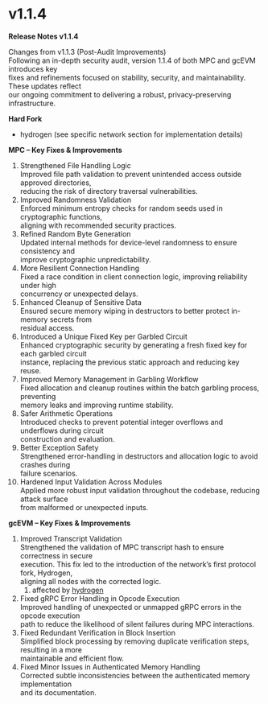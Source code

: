 # v1.1.4

**Release Notes v1.1.4**

Changes from v1.1.3 (Post-Audit Improvements)\
Following an in-depth security audit, version 1.1.4 of both MPC and gcEVM introduces key\
fixes and refinements focused on stability, security, and maintainability. These updates reflect\
our ongoing commitment to delivering a robust, privacy-preserving infrastructure.

**Hard Fork**

* hydrogen (see specific network section for implementation details)

**MPC – Key Fixes & Improvements**

1. Strengthened File Handling Logic   \
   Improved file path validation to prevent unintended access outside approved directories,   \
   reducing the risk of directory traversal vulnerabilities.
2. Improved Randomness Validation   \
   Enforced minimum entropy checks for random seeds used in cryptographic functions,   \
   aligning with recommended security practices.
3. Refined Random Byte Generation   \
   Updated internal methods for device-level randomness to ensure consistency and   \
   improve cryptographic unpredictability.
4. More Resilient Connection Handling   \
   Fixed a race condition in client connection logic, improving reliability under high   \
   concurrency or unexpected delays.
5. Enhanced Cleanup of Sensitive Data   \
   Ensured secure memory wiping in destructors to better protect in-memory secrets from   \
   residual access.
6. Introduced a Unique Fixed Key per Garbled Circuit   \
   Enhanced cryptographic security by generating a fresh fixed key for each garbled circuit   \
   instance, replacing the previous static approach and reducing key reuse.
7. Improved Memory Management in Garbling Workflow   \
   Fixed allocation and cleanup routines within the batch garbling process, preventing   \
   memory leaks and improving runtime stability.
8. Safer Arithmetic Operations   \
   Introduced checks to prevent potential integer overflows and underflows during circuit   \
   construction and evaluation.
9. Better Exception Safety   \
   Strengthened error-handling in destructors and allocation logic to avoid crashes during   \
   failure scenarios.
10. Hardened Input Validation Across Modules    \
    Applied more robust input validation throughout the codebase, reducing attack surface    \
    from malformed or unexpected inputs.

**gcEVM – Key Fixes & Improvements**

1. Improved Transcript Validation   \
   Strengthened the validation of MPC transcript hash to ensure correctness in secure   \
   execution. This fix led to the introduction of the network’s first protocol fork, Hydrogen,   \
   aligning all nodes with the corrected logic.
   1. affected by [hydrogen](v1.1.4.md)
2. Fixed gRPC Error Handling in Opcode Execution   \
   Improved handling of unexpected or unmapped gRPC errors in the opcode execution   \
   path to reduce the likelihood of silent failures during MPC interactions.
3. Fixed Redundant Verification in Block Insertion   \
   Simplified block processing by removing duplicate verification steps, resulting in a more   \
   maintainable and efficient flow.
4. Fixed Minor Issues in Authenticated Memory Handling   \
   Corrected subtle inconsistencies between the authenticated memory implementation   \
   and its documentation.
